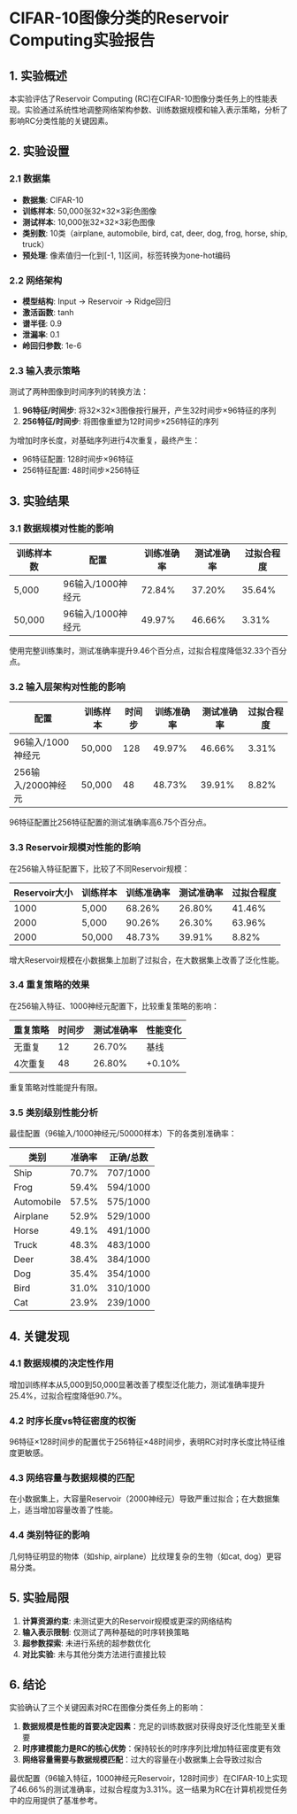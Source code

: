 # CIFAR-10图像分类的Reservoir Computing实验报告

## 1. 实验概述

本实验评估了Reservoir Computing (RC)在CIFAR-10图像分类任务上的性能表现。实验通过系统性地调整网络架构参数、训练数据规模和输入表示策略，分析了影响RC分类性能的关键因素。

## 2. 实验设置

### 2.1 数据集
- **数据集**: CIFAR-10
- **训练样本**: 50,000张32×32×3彩色图像
- **测试样本**: 10,000张32×32×3彩色图像  
- **类别数**: 10类（airplane, automobile, bird, cat, deer, dog, frog, horse, ship, truck）
- **预处理**: 像素值归一化到[-1, 1]区间，标签转换为one-hot编码

### 2.2 网络架构
- **模型结构**: Input → Reservoir → Ridge回归
- **激活函数**: tanh
- **谱半径**: 0.9
- **泄漏率**: 0.1
- **岭回归参数**: 1e-6

### 2.3 输入表示策略
测试了两种图像到时间序列的转换方法：
1. **96特征/时间步**: 将32×32×3图像按行展开，产生32时间步×96特征的序列
2. **256特征/时间步**: 将图像重塑为12时间步×256特征的序列

为增加时序长度，对基础序列进行4次重复，最终产生：
- 96特征配置: 128时间步×96特征
- 256特征配置: 48时间步×256特征

## 3. 实验结果

### 3.1 数据规模对性能的影响

| 训练样本数 | 配置 | 训练准确率 | 测试准确率 | 过拟合程度 |
|------------|------|------------|------------|------------|
| 5,000 | 96输入/1000神经元 | 72.84% | 37.20% | 35.64% |
| 50,000 | 96输入/1000神经元 | 49.97% | 46.66% | 3.31% |

使用完整训练集时，测试准确率提升9.46个百分点，过拟合程度降低32.33个百分点。

### 3.2 输入层架构对性能的影响

| 配置 | 训练样本 | 时间步 | 训练准确率 | 测试准确率 | 过拟合程度 |
|------|----------|--------|------------|------------|------------|
| 96输入/1000神经元 | 50,000 | 128 | 49.97% | 46.66% | 3.31% |
| 256输入/2000神经元 | 50,000 | 48 | 48.73% | 39.91% | 8.82% |

96特征配置比256特征配置的测试准确率高6.75个百分点。

### 3.3 Reservoir规模对性能的影响

在256输入特征配置下，比较了不同Reservoir规模：

| Reservoir大小 | 训练样本 | 训练准确率 | 测试准确率 | 过拟合程度 |
|---------------|----------|------------|------------|------------|
| 1000 | 5,000 | 68.26% | 26.80% | 41.46% |
| 2000 | 5,000 | 90.26% | 26.30% | 63.96% |
| 2000 | 50,000 | 48.73% | 39.91% | 8.82% |

增大Reservoir规模在小数据集上加剧了过拟合，在大数据集上改善了泛化性能。

### 3.4 重复策略的效果

在256输入特征、1000神经元配置下，比较重复策略的影响：

| 重复策略 | 时间步 | 测试准确率 | 性能变化 |
|----------|--------|------------|----------|
| 无重复 | 12 | 26.70% | 基线 |
| 4次重复 | 48 | 26.80% | +0.10% |

重复策略对性能提升有限。

### 3.5 类别级别性能分析

最佳配置（96输入/1000神经元/50000样本）下的各类别准确率：

| 类别 | 准确率 | 正确/总数 |
|------|--------|-----------|
| Ship | 70.7% | 707/1000 |
| Frog | 59.4% | 594/1000 |
| Automobile | 57.5% | 575/1000 |
| Airplane | 52.9% | 529/1000 |
| Horse | 49.1% | 491/1000 |
| Truck | 48.3% | 483/1000 |
| Deer | 38.4% | 384/1000 |
| Dog | 35.4% | 354/1000 |
| Bird | 31.0% | 310/1000 |
| Cat | 23.9% | 239/1000 |

## 4. 关键发现

### 4.1 数据规模的决定性作用
增加训练样本从5,000到50,000显著改善了模型泛化能力，测试准确率提升25.4%，过拟合程度降低90.7%。

### 4.2 时序长度vs特征密度的权衡
96特征×128时间步的配置优于256特征×48时间步，表明RC对时序长度比特征维度更敏感。

### 4.3 网络容量与数据规模的匹配
在小数据集上，大容量Reservoir（2000神经元）导致严重过拟合；在大数据集上，适当增加容量改善了性能。

### 4.4 类别特征的影响
几何特征明显的物体（如ship, airplane）比纹理复杂的生物（如cat, dog）更容易分类。

## 5. 实验局限

1. **计算资源约束**: 未测试更大的Reservoir规模或更深的网络结构
2. **输入表示限制**: 仅测试了两种基础的时序转换策略
3. **超参数探索**: 未进行系统的超参数优化
4. **对比实验**: 未与其他分类方法进行直接比较

## 6. 结论

实验确认了三个关键因素对RC在图像分类任务上的影响：

1. **数据规模是性能的首要决定因素**：充足的训练数据对获得良好泛化性能至关重要
2. **时序建模能力是RC的核心优势**：保持较长的时序序列比增加特征密度更有效
3. **网络容量需要与数据规模匹配**：过大的容量在小数据集上会导致过拟合

最优配置（96输入特征，1000神经元Reservoir，128时间步）在CIFAR-10上实现了46.66%的测试准确率，过拟合程度为3.31%。这一结果为RC在计算机视觉任务中的应用提供了基准参考。
